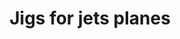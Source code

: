 ---
layout: product
title: "Jigs for jets planes"
price: "5000" 
desc: "Jert Jig 1/32,1/48"
img_path: "/assets/img/VMP018.webp"
brand: "Vertigo"
available: false
special_offer: false
new: true
soon: false
cat: "070000"
subcat: "070300"
subsubcat: "00"
sifra: "VMP018"
popular: false
---